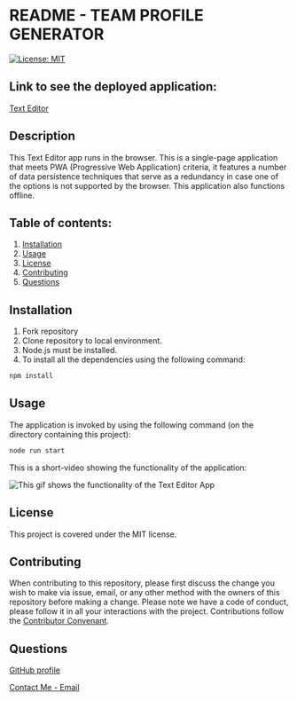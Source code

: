 # README - TEAM PROFILE GENERATOR

[![License: MIT](https://img.shields.io/badge/License-MIT-yellow.svg)](https://opensource.org/licenses/MIT)

## Link to see the deployed application:

[Text Editor]()

## Description

This Text Editor app runs in the browser. This is a single-page application that meets PWA (Progressive Web Application) criteria, it features a number of data persistence techniques that serve as a redundancy in case one of the options is not supported by the browser. This application also functions offline.

## Table of contents:

1. [Installation](#installation)
2. [Usage](#usage)
3. [License](#license)
4. [Contributing](#contributing)
5. [Questions](#questions)

## Installation

1. Fork repository
2. Clone repository to local environment.
3. Node.js must be installed.
4. To install all the dependencies using the following command:

```bash
npm install
```

## Usage

The application is invoked by using the following command (on the directory containing this project):

```bash
node run start
```

This is a short-video showing the functionality of the application:

![This gif shows the functionality of the Text Editor App](./assets/textEditor.gif)

## License

This project is covered under the MIT license.

## Contributing

When contributing to this repository, please first discuss the change you wish to make via issue, email, or any other method with the owners of this repository before making a change.
Please note we have a code of conduct, please follow it in all your interactions with the project.
Contributions follow the [Contributor Convenant](http://contributor-covenant.org/version/1/4/).

## Questions

[GitHub profile](http://github.com/PFZM)

[Contact Me - Email](mailto:pfzm@hotmail.com)
